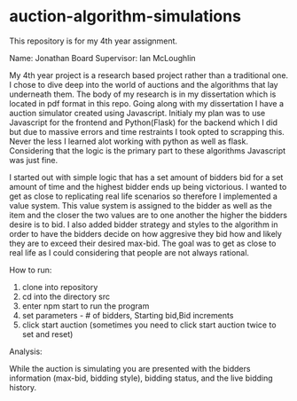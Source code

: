 # auction-algorithm-simulations
This repository is for my 4th year assignment.

Name: Jonathan Board
Supervisor: Ian McLoughlin

My 4th year project is a research based project rather than a traditional one.  I chose to dive deep into the world of auctions and the algorithms that lay underneath them. 
The body of my research is in my dissertation which is located in pdf format in this repo.  Going along with my dissertation I have a auction simulator created using Javascript.  Initialy my plan was to use Javascript for the frontend and Python(Flask) for the backend which I did but due to massive errors and time restraints I took opted to scrapping this.  Never the less I learned alot working with python as well as flask.  Considering that the logic is the primary part to these algorithms Javascript was just fine.

  I started out with simple logic that has a set amount of bidders bid for a set amount of time and the highest bidder ends up being victorious.  I wanted to get as close to replicating real life scenarios so therefore I implemented a value system.  This value system is assigned to the bidder as well as the item and the closer the two values are to one another the higher the bidders desire is to bid.  I also added bidder strategy and styles to the algorithm in order to have the bidders decide on how aggresive they bid how and likely they are to exceed their desired max-bid. The goal was to get as close to real life as I could considering that people are not always rational.

  How to run:
  1. clone into repository
  2. cd into the directory src
  3. enter npm start to run the program
  4. set parameters - # of bidders, Starting bid,Bid increments
  5. click start auction (sometimes you need to click start auction twice to set and reset)

Analysis:

While the auction is simulating you are presented with the bidders information (max-bid, bidding style),
bidding status, and the live bidding history.
